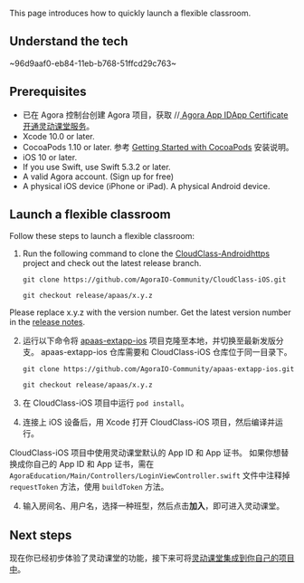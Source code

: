 This page introduces how to quickly launch a flexible classroom.

## Understand the tech

~96d9aaf0-eb84-11eb-b768-51ffcd29c763~

<a name="prerequisites"></a>

## Prerequisites

- 已在 Agora 控制台创建 Agora 项目，获取 //<a href="/cn/Agora%20Platform/get_appid_token#%E8%8E%B7%E5%8F%96-app-id" target="_blank"> Agora App ID</a><a href="/cn/Agora%20Platform/get_appid_token#%E8%8E%B7%E5%8F%96-app-%E8%AF%81%E4%B9%A6" target="_blank">App Certificate</a><a href="/cn/agora-class/agora_class_enable?platform=iOS" target="_blank">开通灵动课堂服务</a>。
- Xcode 10.0 or later.
- CocoaPods 1.10 or later. 参考 [Getting Started with CocoaPods](https://guides.cocoapods.org/using/getting-started.html#getting-started) 安装说明。
- iOS 10 or later.
- If you use Swift, use Swift 5.3.2 or later.
- A valid Agora account. (Sign up for free)
- A physical iOS device (iPhone or iPad). A physical Android device.

## Launch a flexible classroom

Follow these steps to launch a flexible classroom:

1. Run the following command to clone the [CloudClass-Androidhttps](://github.com/AgoraIO-Community/CloudClass-Android) project and check out the latest release branch.

   ```
   git clone https://github.com/AgoraIO-Community/CloudClass-iOS.git
   ```

   ```
   git checkout release/apaas/x.y.z
   ```

<div class="alert info">Please replace x.y.z with the version number. Get the latest version number in the <a href="/cn/agora-class/release_agora_class_ios?platform=iOS">release notes</a>.</div>

2. 运行以下命令将 [apaas-extapp-ios](https://github.com/AgoraIO-Community/apaas-extapp-ios) 项目克隆至本地，并切换至最新发版分支。 apaas-extapp-ios 仓库需要和 CloudClass-iOS 仓库位于同一目录下。

   ```
   git clone https://github.com/AgoraIO-Community/apaas-extapp-ios.git
   ```

   ```
   git checkout release/apaas/x.y.z
   ```

2. 在 CloudClass-iOS 项目中运行 `pod install`。

3. 连接上 iOS 设备后，用 Xcode 打开 CloudClass-iOS 项目，然后编译并运行。

<div class="alert info">CloudClass-iOS 项目中使用灵动课堂默认的 App ID 和 App 证书。 如果你想替换成你自己的 App ID 和 App 证书，需在 <code>AgoraEducation/Main/Controllers/LoginViewController.swift</code> 文件中注释掉 <code>requestToken</code> 方法，使用 <code>buildToken</code> 方法。</div>

4. 输入房间名、用户名，选择一种班型，然后点击**加入**，即可进入灵动课堂。

## Next steps

现在你已经初步体验了灵动课堂的功能，接下来可将[灵动课堂集成到你自己的项目中](/cn/agora-class/agora_class_integrate_ios?platform=iOS)。